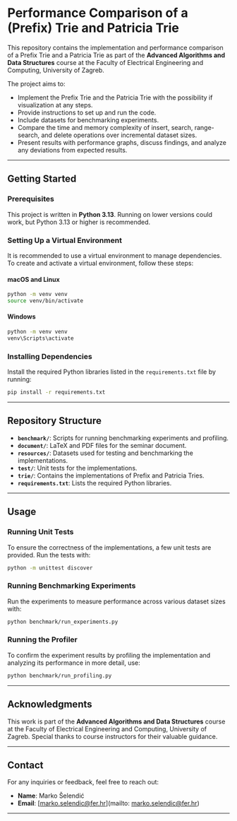# Performance Comparison of a (Prefix) Trie and Patricia Trie

This repository contains the implementation and performance comparison of a Prefix Trie and a Patricia Trie as part of the **Advanced Algorithms and Data Structures** course at the Faculty of Electrical Engineering and Computing, University of Zagreb.

The project aims to:
- Implement the Prefix Trie and the Patricia Trie with the possibility if visualization at any steps.
- Provide instructions to set up and run the code.
- Include datasets for benchmarking experiments.
- Compare the time and memory complexity of insert, search, range-search, and delete operations over incremental dataset sizes.
- Present results with performance graphs, discuss findings, and analyze any deviations from expected results.

---

## **Getting Started**

### Prerequisites
This project is written in **Python 3.13**. Running on lower versions could work, but Python 3.13 or higher is recommended.

### Setting Up a Virtual Environment
It is recommended to use a virtual environment to manage dependencies. To create and activate a virtual environment, follow these steps:

#### macOS and Linux
```bash
python -m venv venv
source venv/bin/activate
```

#### Windows
```bash
python -m venv venv
venv\Scripts\activate
```

### Installing Dependencies
Install the required Python libraries listed in the `requirements.txt` file by running:
```bash
pip install -r requirements.txt
```

---

## **Repository Structure**
- **`benchmark/`**: Scripts for running benchmarking experiments and profiling.
- **`document/`**: LaTeX and PDF files for the seminar document.
- **`resources/`**: Datasets used for testing and benchmarking the implementations.
- **`test/`**: Unit tests for the implementations.
- **`trie/`**: Contains the implementations of Prefix and Patricia Tries.
- **`requirements.txt`**: Lists the required Python libraries.

---

## **Usage**

### Running Unit Tests
To ensure the correctness of the implementations, a few unit tests are provided. Run the tests with:
```bash
python -m unittest discover
```

### Running Benchmarking Experiments
Run the experiments to measure performance across various dataset sizes with:
```bash
python benchmark/run_experiments.py
```

### Running the Profiler
To confirm the experiment results by profiling the implementation and analyzing its performance in more detail, use:
```bash
python benchmark/run_profiling.py
```

---

## **Acknowledgments**
This work is part of the **Advanced Algorithms and Data Structures** course at the Faculty of Electrical Engineering and Computing, University of Zagreb.
Special thanks to course instructors for their valuable guidance.

---

## **Contact**
For any inquiries or feedback, feel free to reach out:
- **Name**: Marko Šelendić
- **Email**: [marko.selendic@fer.hr](mailto: marko.selendic@fer.hr)

---
